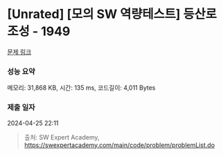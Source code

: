 # [Unrated] [모의 SW 역량테스트] 등산로 조성 - 1949 

[문제 링크](https://swexpertacademy.com/main/code/problem/problemDetail.do?contestProbId=AV5PoOKKAPIDFAUq) 

### 성능 요약

메모리: 31,868 KB, 시간: 135 ms, 코드길이: 4,011 Bytes

### 제출 일자

2024-04-25 22:11



> 출처: SW Expert Academy, https://swexpertacademy.com/main/code/problem/problemList.do